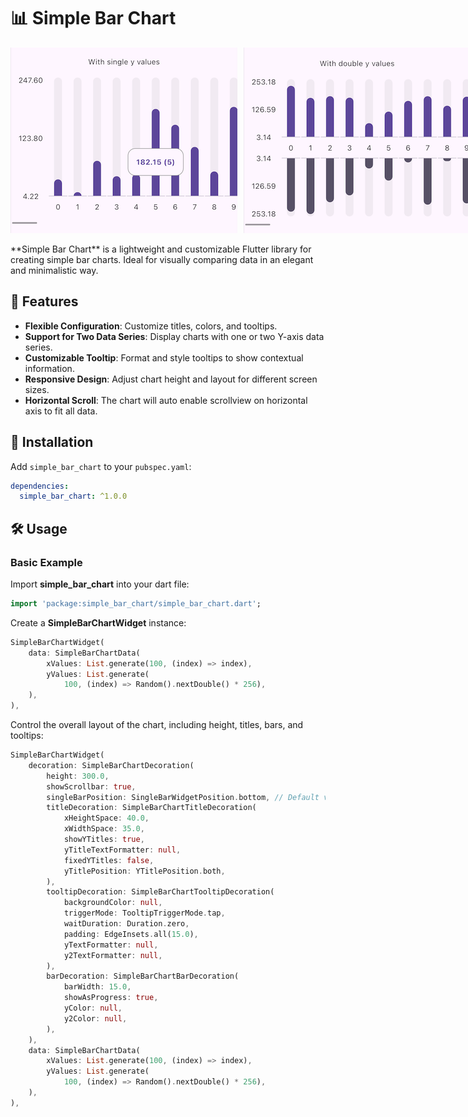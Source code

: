 # 📊 Simple Bar Chart
<div style="display: flex;">
  <img src="screenshots/1.png" alt="Screenshot 1" style="max-height: 300px; margin-right: 10px;">
  <img src="screenshots/2.png" alt="Screenshot 2" style="max-height: 300px;">
</div>
<br>
**Simple Bar Chart** is a lightweight and customizable Flutter library for creating simple bar charts. Ideal for visually comparing data in an elegant and minimalistic way.

## 🌟 Features

- **Flexible Configuration**: Customize titles, colors, and tooltips.
- **Support for Two Data Series**: Display charts with one or two Y-axis data series.
- **Customizable Tooltip**: Format and style tooltips to show contextual information.
- **Responsive Design**: Adjust chart height and layout for different screen sizes.
- **Horizontal Scroll**: The chart will auto enable scrollview on horizontal axis to fit all data.

## 🚀 Installation

Add `simple_bar_chart` to your `pubspec.yaml`:

```yaml
dependencies:
  simple_bar_chart: ^1.0.0
```

## 🛠️ Usage

### Basic Example
Import **simple_bar_chart** into your dart file:
```dart
import 'package:simple_bar_chart/simple_bar_chart.dart';
```

Create a **SimpleBarChartWidget** instance:
```dart
SimpleBarChartWidget(
    data: SimpleBarChartData(
        xValues: List.generate(100, (index) => index),
        yValues: List.generate(
            100, (index) => Random().nextDouble() * 256),
    ),
),
```

Control the overall layout of the chart, including height, titles, bars, and tooltips:
```dart
SimpleBarChartWidget(
    decoration: SimpleBarChartDecoration(
        height: 300.0, 
        showScrollbar: true, 
        singleBarPosition: SingleBarWidgetPosition.bottom, // Default value
        titleDecoration: SimpleBarChartTitleDecoration(
            xHeightSpace: 40.0,
            xWidthSpace: 35.0,
            showYTitles: true,
            yTitleTextFormatter: null,
            fixedYTitles: false,
            yTitlePosition: YTitlePosition.both,
        ),
        tooltipDecoration: SimpleBarChartTooltipDecoration(
            backgroundColor: null,
            triggerMode: TooltipTriggerMode.tap,
            waitDuration: Duration.zero,
            padding: EdgeInsets.all(15.0),
            yTextFormatter: null,
            y2TextFormatter: null,
        ),
        barDecoration: SimpleBarChartBarDecoration(
            barWidth: 15.0,
            showAsProgress: true,
            yColor: null,
            y2Color: null,
        ),
    ),
    data: SimpleBarChartData(
        xValues: List.generate(100, (index) => index),
        yValues: List.generate(
            100, (index) => Random().nextDouble() * 256),
    ),
),
```